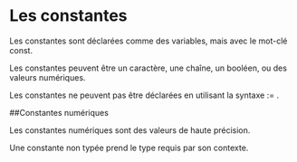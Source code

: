 # Les constantes

Les constantes sont déclarées comme des variables, mais avec le mot-clé const.

Les constantes peuvent être un caractère, une chaîne, un booléen, ou des valeurs numériques.

Les constantes ne peuvent pas être déclarées en utilisant la syntaxe := .

##Constantes numériques

Les constantes numériques sont des valeurs de haute précision.

Une constante non typée prend le type requis par son contexte.
